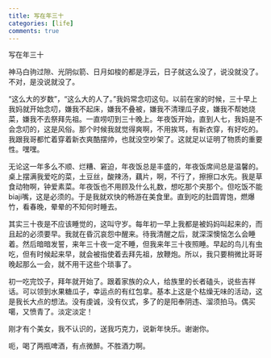 ```yaml
---
title: 写在年三十
categories: [life]
comments: true
---
```

写在年三十


神马白驹过隙、光阴似箭、日月如梭的都是浮云，日子就这么没了，说没就没了。不对，是没说就没了。

“这么大的岁数”，“这么大的人了。”我妈常念叨这句。以前在家的时候，三十早上我妈就开始念叨，嫌我不起床，嫌我不叠被，嫌我不清理瓜子皮，嫌我不帮她烧菜，嫌我不去祭拜先祖。一直唠叨到三十晚上。年夜饭开始，直到人七，我妈是不会念叨的，这是风俗。那个时候我就觉得爽啊，不用挨骂，有新衣穿，有好吃的。我跟我哥都忙着穿着新衣爽酷摆帅，也就没空吵架了。这就足以证明了物质的重要性。嘿嘿。

无论这一年多么不顺、烂糟、窘迫，年夜饭总是丰盛的，年夜饭席间总是温馨的。桌上摆满我爱吃的菜，土豆丝，酸辣汤，藕片，啊，不行了，擦擦口水先。我是草食动物啊，钟爱素菜。年夜饭也不用顾及什么礼数，想吃那个夹那个。但吃饭不能biaji嘴，这是必须的。于是我就欢快的畅游在美食里。直到吃的肚圆胃饱，燃爆竹，看春晚，晕晕的不知何时睡去。

其实三十夜是不应该睡觉的，这叫守岁。每年初一早上我都是被妈妈叫起来的，而且起的必须要早。我就在昏沉哀怨中醒来。待我清醒之后，就深深懊恼怎么会睡着。然后暗暗发誓，来年三十夜一定不睡，但我来年三十夜照睡。早起的鸟儿有虫吃，但有时候起来早，就会被指使着去拜先祖，放鞭炮。所以，我只要稍微比哥哥晚起那么一会，就不用干这些个琐事了。

初一吃完饺子，拜年就开始了。跟着家族的众人，给族里的长者磕头，说些吉祥话。可以领到水果糖瓜子，幸运点的有红包拿。基本上这是个枯燥无味的活动，这是我长大点的想法。没有虔诚，没有仪式，多了的是阳奉阴违、溜须拍马。偶买噶，又愤青了。淡定淡定！


刚才有个美女，我不认识的，送我巧克力，说新年快乐。谢谢你。

呃，喝了两瓶啤酒，有点微醉。不胜酒力啊。
 
